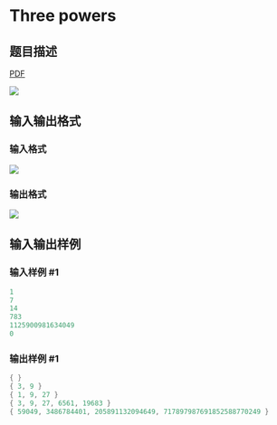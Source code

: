 # Three powers

## 题目描述

[problemUrl]: https://uva.onlinejudge.org/index.php?option=com_onlinejudge&Itemid=8&category=18&page=show_problem&problem=1610

[PDF](https://uva.onlinejudge.org/external/106/p10669.pdf)

![](https://cdn.luogu.com.cn/upload/vjudge_pic/UVA10669/8686507d4d84b80855416fd5ecd24ea76fdd5516.png)

## 输入输出格式

### 输入格式

![](https://cdn.luogu.com.cn/upload/vjudge_pic/UVA10669/99077bd941430aa41c235041eb56f4d54f4a1fb3.png)

### 输出格式

![](https://cdn.luogu.com.cn/upload/vjudge_pic/UVA10669/adac671d78f2491e149adc183c2b23fd43dffbd0.png)

## 输入输出样例

### 输入样例 #1

```cpp
1
7
14
783
1125900981634049
0
```


### 输出样例 #1

```cpp
{ }
{ 3, 9 }
{ 1, 9, 27 }
{ 3, 9, 27, 6561, 19683 }
{ 59049, 3486784401, 205891132094649, 717897987691852588770249 }
```


